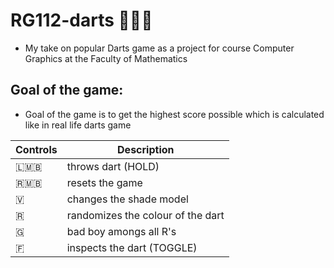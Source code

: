 # RG112-darts 🎯🎯🎯
  - My take on popular Darts game as a project for course Computer Graphics at the Faculty of Mathematics

## Goal of the game: ##
   - Goal of the game is to get the highest score possible which is calculated like in real life darts game
   

| Controls | Description |
| --- | --- |
| 🇱🇲🇧 | throws dart (HOLD) |
| 🇷🇲🇧 | resets the game |
| 🇻 | changes the shade model |
| 🇷 | randomizes the colour of the dart |
| 🇬 | bad boy amongs all R's |
| 🇫 | inspects the dart (TOGGLE) |
